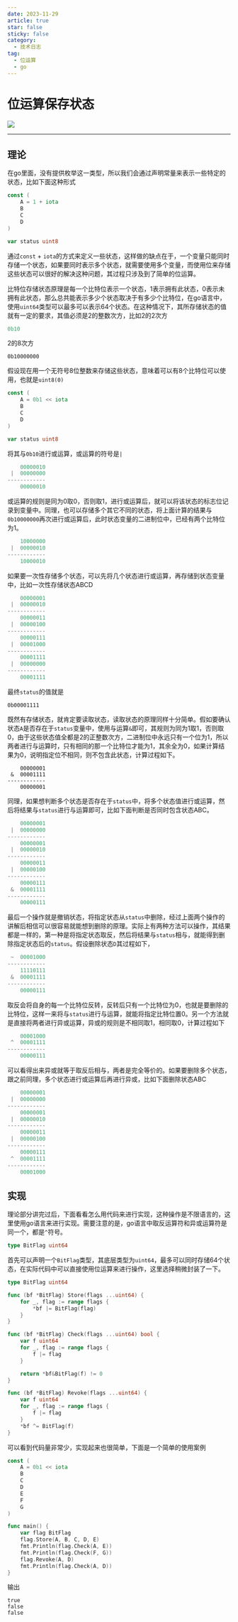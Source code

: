 ```yaml
---
date: 2023-11-29
article: true
star: false
sticky: false
category:
  - 技术日志
tag:
  - 位运算
  - go
---
```


# 位运算保存状态

![](https://public-1308755698.cos.ap-chongqing.myqcloud.com//img/202311291911647.png)

<!-- more -->
---

## 理论

在go里面，没有提供枚举这一类型，所以我们会通过声明常量来表示一些特定的状态，比如下面这种形式

```go
const (
	A = 1 + iota
	B
	C
	D
)

var status uint8
```

通过`const` + `iota`的方式来定义一些状态，这样做的缺点在于，一个变量只能同时存储一个状态，如果要同时表示多个状态，就需要使用多个变量，而使用位来存储这些状态可以很好的解决这种问题，其过程只涉及到了简单的位运算。

比特位存储状态原理是每一个比特位表示一个状态，1表示拥有此状态，0表示未拥有此状态，那么总共能表示多少个状态取决于有多少个比特位，在go语言中，使用`uint64`类型可以最多可以表示64个状态。在这种情况下，其所存储状态的值就有一定的要求，其值必须是2的整数次方，比如2的2次方

```go
0b10
```

2的8次方

```
0b10000000
```

假设现在用一个无符号8位整数来存储这些状态，意味着可以有8个比特位可以使用，也就是`uint8(0)`

```go
const (
	A = 0b1 << iota
	B
	C
	D
)

var status uint8
```

将其与`0b10`进行或运算，或运算的符号是`|`

```go
    00000010
 |  00000000
------------
    00000010
```

或运算的规则是同为0取0，否则取1，进行或运算后，就可以将该状态的标志位记录到变量中。同理，也可以存储多个其它不同的状态，将上面计算的结果与`0b10000000`再次进行或运算后，此时状态变量的二进制位中，已经有两个比特位为1。

```go
    10000000
 |  00000010
------------
    10000010
```

如果要一次性存储多个状态，可以先将几个状态进行或运算，再存储到状态变量中，比如一次性存储状态ABCD

```go
    00000001
 |  00000010
------------
    00000011
 |  00000100
------------
    00000111
 |  00001000
------------
    00001111
 |  00000000
------------
    00001111
```

最终`status`的值就是

```
0b00001111
```

既然有存储状态，就肯定要读取状态，读取状态的原理同样十分简单。假如要确认状态`A`是否存在于`status`变量中，使用与运算`&`即可，其规则为同为1取1，否则取0，由于这些状态值全都是2的正整数次方，二进制位中永远只有一个位为1，所以两者进行与运算时，只有相同的那一个比特位才能为1，其余全为0，如果计算结果为0，说明指定位不相同，则不包含此状态，计算过程如下。

```
    00000001
 &  00001111
------------
    00000001
```

同理，如果想判断多个状态是否存在于`status`中，将多个状态值进行或运算，然后将结果与`status`进行与运算即可，比如下面判断是否同时包含状态ABC。

```go
    00000001
 |  00000000
------------
    00000001
 |  00000010
------------
    00000011
 |  00000100
------------
    00000111
 &  00001111
------------
    00000111
```

最后一个操作就是撤销状态，将指定状态从`status`中删除，经过上面两个操作的讲解后相信可以很容易就能想到删除的原理。实际上有两种方法可以操作，其结果都是一样的，第一种是将指定状态取反，然后将结果与`status`相与，就能得到删除指定状态后的`status`。假设删除状态`D`其过程如下，

```go
 ~  00001000
------------
    11110111
 &  00001111
------------
    00000111
```

取反会将自身的每一个比特位反转，反转后只有一个比特位为0，也就是要删除的比特位，这样一来将与`status`进行与运算，就能将指定比特位置0。另一个方法就是直接将两者进行异或运算，异或的规则是不相同取1，相同取0，计算过程如下

```go
    00001000
 ^  00001111
------------
    00000111
```

可以看得出来异或就等于取反后相与，两者是完全等价的。如果要删除多个状态，跟之前同理，多个状态进行或运算后再进行异或，比如下面删除状态ABC

```go
    00000001
 |  00000000
------------
    00000001
 |  00000010
------------
    00000011
 |  00000100
------------
    00000111
 ^  00001111
------------
    00001000
```



## 实现

理论部分讲完过后，下面看看怎么用代码来进行实现，这种操作是不限语言的，这里使用go语言来进行实现。需要注意的是，go语言中取反运算符和异或运算符是同一个，都是`^`符号。

```go
type BitFlag uint64
```

首先可以声明一个`BitFlag`类型，其底层类型为`uint64`，最多可以同时存储64个状态，在实际代码中可以直接使用位运算来进行操作，这里选择稍微封装了一下。

```go
type BitFlag uint64

func (bf *BitFlag) Store(flags ...uint64) {
	for _, flag := range flags {
		*bf |= BitFlag(flag)
	}
}

func (bf *BitFlag) Check(flags ...uint64) bool {
	var f uint64
	for _, flag := range flags {
		f |= flag
	}

	return *bf&BitFlag(f) != 0
}

func (bf *BitFlag) Revoke(flags ...uint64) {
	var f uint64
	for _, flag := range flags {
		f |= flag
	}
	*bf ^= BitFlag(f)
}
```

可以看到代码量非常少，实现起来也很简单，下面是一个简单的使用案例

```go
const (
	A = 0b1 << iota
	B
	C
	D
	E
	F
	G
)

func main() {
	var flag BitFlag
	flag.Store(A, B, C, D, E)
	fmt.Println(flag.Check(A, E))
	fmt.Println(flag.Check(F, G))
	flag.Revoke(A, D)
	fmt.Println(flag.Check(A, D))
}
```

输出

```
true
false
false
```

